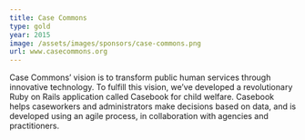```yaml
---
title: Case Commons
type: gold
year: 2015
image: /assets/images/sponsors/case-commons.png
url: www.casecommons.org
---
```


Case Commons’ vision is to transform public human services through innovative technology.  To fulfill this vision, we’ve developed a revolutionary Ruby on Rails application called Casebook for child welfare.   Casebook helps caseworkers and administrators make decisions based on data, and is developed using an agile process, in collaboration with agencies and practitioners.

